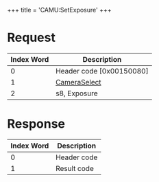+++
title = 'CAMU:SetExposure'
+++

# Request

| Index Word | Description                                             |
|------------|---------------------------------------------------------|
| 0          | Header code \[0x00150080\]                              |
| 1          | [CameraSelect](Camera_Services#CameraSelect "wikilink") |
| 2          | s8, Exposure                                            |

# Response

| Index Word | Description |
|------------|-------------|
| 0          | Header code |
| 1          | Result code |